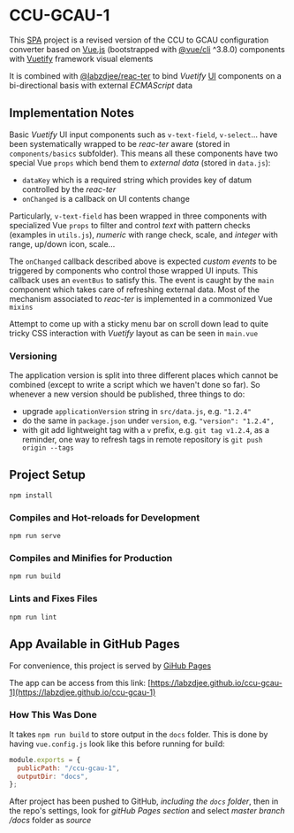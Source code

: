 # CCU-GCAU-1

This [SPA](https://en.wikipedia.org/wiki/Single-page_application) project is a revised version of the CCU to GCAU configuration converter based on [Vue.js](https://vuejs.org) (bootstrapped with [@vue/cli](https://cli.vuejs.org) ^3.8.0) components with [Vuetify](https://vuetifyjs.com) framework visual elements

It is combined with [@labzdjee/reac-ter](https://www.npmjs.com/package/@labzdjee/reac-ter) to bind _Vuetify_ [UI](https://en.wikipedia.org/wiki/User_interface) components on a bi-directional basis with external _ECMAScript_ data

## Implementation Notes

Basic _Vuetify_ UI input components such as `v-text-field`, `v-select`... have been systematically wrapped to be _reac-ter_ aware (stored in `components/basics` subfolder). This means all these components have two special Vue `props` which bend them to _external data_ (stored in `data.js`):

- `dataKey` which is a required string which provides key of datum controlled by the _reac-ter_
- `onChanged` is a callback on UI contents change

Particularly, `v-text-field` has been wrapped in three components with specialized Vue `props` to filter and control _text_ with pattern checks (examples in `utils.js`), _numeric_ with range check, scale, and _integer_ with range, up/down icon, scale...

The `onChanged` callback described above is expected _custom events_ to be triggered by components who control those wrapped UI inputs. This callback uses an `eventBus` to satisfy this. The event is caught by the `main` component which takes care of refreshing external data. Most of the mechanism associated to _reac-ter_ is implemented in a commonized Vue `mixins`

Attempt to come up with a sticky menu bar on scroll down lead to quite tricky CSS interaction with _Vuetify_ layout as can be seen in `main.vue`

### Versioning

The application version is split into three different places which cannot be combined (except to write a script which we haven't done so far). So whenever a new version should be published, three things to do:

- upgrade `applicationVersion` string in `src/data.js`, e.g. `"1.2.4"`
- do the same in `package.json` under `version`, e.g. `"version": "1.2.4",`
- with git add lightweight tag with a `v` prefix, e.g. `git tag v1.2.4`, as a reminder, one way to refresh tags in remote repository is `git push origin --tags`

## Project Setup

```
npm install
```

### Compiles and Hot-reloads for Development

```
npm run serve
```

### Compiles and Minifies for Production

```
npm run build
```

### Lints and Fixes Files

```
npm run lint
```

## App Available in GitHub Pages

For convenience, this project is served by [GiHub Pages](https://pages.github.com)

The app can be access from this link: [https://labzdjee.github.io/ccu-gcau-1](https://labzdjee.github.io/ccu-gcau-1)

### How This Was Done

It takes `npm run build` to store output in the `docs` folder. This is done by having `vue.config.js` look like this before running for build:

```javascript
module.exports = {
  publicPath: "/ccu-gcau-1",
  outputDir: "docs",
};
```

After project has been pushed to GitHub, _including the `docs` folder_, then in the repo's settings, look for _gitHub Pages section_ and select _master branch /docs_ folder as _source_
